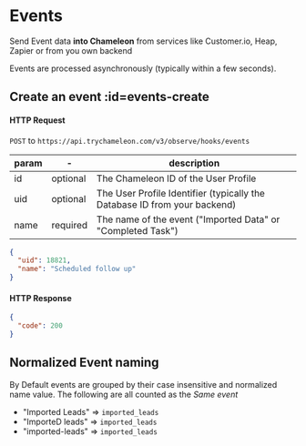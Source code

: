 # Events

Send Event data **into Chameleon** from services like Customer.io, Heap, Zapier or from you own backend

Events are processed asynchronously (typically within a few seconds).

## Create an event :id=events-create

#### HTTP Request
`POST` to `https://api.trychameleon.com/v3/observe/hooks/events`

| param | - | description |
|---|---|---|
| id | optional | The Chameleon ID of the User Profile |
| uid | optional | The User Profile Identifier (typically the Database ID from your backend) |
| name | required | The name of the event ("Imported Data" or "Completed Task") |

```json
{
  "uid": 18821,
  "name": "Scheduled follow up"
}
```

#### HTTP Response

```json
{
  "code": 200
}
```

## Normalized Event naming

By Default events are grouped by their case insensitive and normalized name value. The following are all counted as the _Same event_

- "Imported Leads" => `imported_leads`
- "ImporteD leads" => `imported_leads`
- "imported-leads" => `imported_leads`
